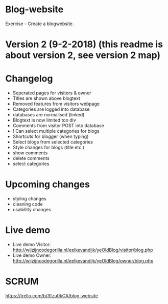 # Blog-website
Exercise - Create a blogwebsite. 

# Version 2 (9-2-2018) (this readme is about version 2, see version 2 map)

# Changelog
- Seperated pages for visitors & owner
- Titles are shown above blogtext 
- Removed features from visitors webpage
- Categories are logged into database
- databases are normalised (linked)
- Blogtext is now limited too div
- Comments from visitor POST into database
- ! Can select multiple categories for blogs
- Shortcuts for blogger (when typing)
- Select blogs from selected categories
- Style changes for blogs (title etc.)
- show comments
- delete comments
- select categories

# Upcoming changes
- styling changes
- cleaning code
- usabillity changes

# Live demo
- Live demo Visitor: http://wijzijncodegorilla.nl/eelkevandijk/yeOldBlog/visitor/blog.php
- Live demo Owner: http://wijzijncodegorilla.nl/eelkevandijk/yeOldBlog/owner/blog.php

# SCRUM
https://trello.com/b/3fzu0kCA/blog-website
